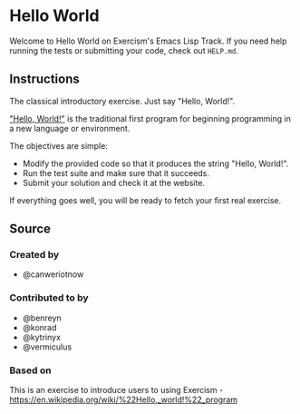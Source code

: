 # Hello World

Welcome to Hello World on Exercism's Emacs Lisp Track.
If you need help running the tests or submitting your code, check out `HELP.md`.

## Instructions

The classical introductory exercise.
Just say "Hello, World!".

["Hello, World!"][hello-world] is the traditional first program for beginning programming in a new language or environment.

The objectives are simple:

- Modify the provided code so that it produces the string "Hello, World!".
- Run the test suite and make sure that it succeeds.
- Submit your solution and check it at the website.

If everything goes well, you will be ready to fetch your first real exercise.

[hello-world]: https://en.wikipedia.org/wiki/%22Hello,_world!%22_program

## Source

### Created by

- @canweriotnow

### Contributed to by

- @benreyn
- @konrad
- @kytrinyx
- @vermiculus

### Based on

This is an exercise to introduce users to using Exercism - https://en.wikipedia.org/wiki/%22Hello,_world!%22_program
